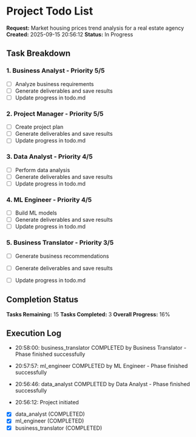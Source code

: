 # Project Todo List

**Request:** Market housing prices trend analysis for a real estate agency
**Created:** 2025-09-15 20:56:12
**Status:** In Progress

## Task Breakdown

### 1. Business Analyst - Priority 5/5
- [ ] Analyze business requirements
- [ ] Generate deliverables and save results
- [ ] Update progress in todo.md

### 2. Project Manager - Priority 5/5
- [ ] Create project plan
- [ ] Generate deliverables and save results
- [ ] Update progress in todo.md

### 3. Data Analyst - Priority 4/5
- [ ] Perform data analysis
- [ ] Generate deliverables and save results
- [ ] Update progress in todo.md

### 4. ML Engineer - Priority 4/5
- [ ] Build ML models
- [ ] Generate deliverables and save results
- [ ] Update progress in todo.md

### 5. Business Translator - Priority 3/5
- [ ] Generate business recommendations
- [ ] Generate deliverables and save results
- [ ] Update progress in todo.md


## Completion Status

**Tasks Remaining:** 15
**Tasks Completed:** 3
**Overall Progress:** 16%

## Execution Log
- 20:58:00: business_translator COMPLETED by Business Translator - Phase finished successfully
- 20:57:57: ml_engineer COMPLETED by ML Engineer - Phase finished successfully
- 20:56:46: data_analyst COMPLETED by Data Analyst - Phase finished successfully

- 20:56:12: Project initiated

- [x] data_analyst (COMPLETED)
- [x] ml_engineer (COMPLETED)
- [x] business_translator (COMPLETED)